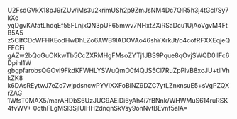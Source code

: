 U2FsdGVkX18pJ9rZUv/iMs3u2krimUSh2p9ZmJsNM4Dc7QlR5h3j4tGcl/Sy7kXc
yqDgvKAfatLhdqEf55FLnjxQN3pUF65mwv7NHxtZXiRSaDcu1UjAoVgvM4FtB5A5
z5CIfCDcWFHKEodHwDhLZo6AWB9lADOVAo46shYXrkJt/o4cofRFXXEqjeQFFCFi
gAZw2bQoGuOKkwTb5CcZXRMHgFMsoZYTj1JBS9Pque8qOvjSWQD0IlFc6DpihI1W
gbgpfarobsQGOvi9FkdKFWHLYSWuQmO0f4QJS5Cl7RuZpPlvB8xcJU+tllVhkZK8
k6DAsREytwJ7eZo7wjpdsncwPYVIXXFoBiNZ9DZC7ytLZnxnsuE5+sVgPZQXrZAG
1WfsT0MAX5/marAHDbS6UzJUG9AEiDi6yAh4i7fBNnk/WHWMuS614ruRSK4fvWV+
0qthFLgMSl3SjIUlHH2dnqnSkVsy9onNvtBEvnf5alA=
